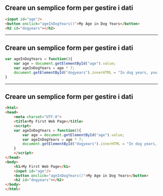 ## Creare un semplice form per gestire i dati

```html
<input id="age"/>
<button onclick="ageInDogYears()">My Age in Dog Years</button>
<h2 id="dogyears"></h2>
```

---

## Creare un semplice form per gestire i dati

```javascript
var ageInDogYears = function(){
    var age = document.getElementById("age").value;
    var ageInDogYears = age * 7;
    document.getElementById("dogyears").innerHTML = "In dog years, you are " + ageInDogYears + " years old";
}
```

---

## Creare un semplice form per gestire i dati

```html
<html>
<head>
    <meta charset="UTF-8">
    <title>My First Web Page</title>
    <script>
    var ageInDogYears = function(){
        var age = document.getElementById("age").value;
        var ageInDogYears = age * 7;
        document.getElementById("dogyears").innerHTML = "In dog years, you are " + ageInDogYears + " years old";
    }
    </script>
</head>
<body>
    <h1>My First Web Page</h1>
    <input id="age"/>
    <button onclick="ageInDogYears()">My Age in Dog Years</button>
    <h2 id="dogyears"></h2>
</body>
</html>
```


